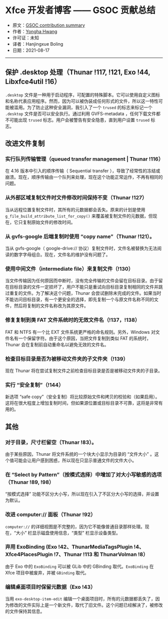 # Xfce 开发者博客 —— GSOC 贡献总结 

- 原文：[GSOC contribution summary](https://dev.ikx.kr/GSOC-6th/)
- 作者：[Yongha Hwang](https://dev.ikx.kr/getting-started/)
- 许可证：未知
- 译者：Hanjingxue Boling
- 日期：2021-08-17

----

## 保护 .desktop 处理（Thunar !117, !121, Exo !44, Libxfce4util !16）

`.desktop` 文件是一种用于启动程序，可配置的特殊脚本。它可以使用自定义图标和名称代表应用程序。然而，因为可以被伪装成任何形式的文件，所以这一特性可能被滥用。为了防止这种安全漏洞，我引入了一个 `trused` 的标志来标记一个 `.desktop` 文件是否可以安全执行。通过利用 GVFS-metadata ，任何下载文件都不可能出现 `trused` 标志。用户会被警告有安全隐患，直到用户设置 `trused` 标志。

## 改进文件复制

### 实行队列传输管理（queued transfer management | Thunar !116）

在 4.16 版本中引入的顺序传输（ Sequential transfer ），导致了经常性的冻结或崩溃。现在，顺序传输由一个队列来处理，现在这个功能正常运作，不再有相同的问题。

### 从外部区域复制文件时文件修改时间保持不变（Thunar !127）

当从远程位置复制文件时，其所有的元数据都会丢失。原来的计划是使用`g_file_build_attribute_list_for_copy()` 来覆盖被复制文件的元数据，但现在，它只复制原始文件的修改时间。

### 从 gvfs-google 后端复制时使用 “copy name”（Thunar !121）。

当从 gvfs-google（ google-drive:// 协议）复制文件时，文件名被替换为无法阅读的数字字母组合。现在，文件名的维护没有问题了。

### 使用中间文件（intermediate file）来复制文件（!130）

当文件传输因为任何原因而中断时，没有完全传输的文件会留在目标目录。由于留在目标目录的文件一定损坏了，用户不能只是重试向目标目录复制相同的文件并跳过重复的文件。为了解决这个问题，Thunar 会尝试删除未完成的文件。如果当时不能访问目标目录，有一个更安全的选择，即先复制一个与原文件名称不同的文件，然后将复制的文件名称改为其原文件。

### 修复复制到类 FAT 文件系统时的无效文件名（!137，!138）

FAT 和 NTFS 有一个比 EXT 文件系统更严格的命名规则。另外，Windows 对文件名有一个保留字符。由于这个原因，当把文件复制到类似 FAT 的系统时，Thunar 会在复制前自动重命名以避免无效的文件名。

### 检查目标目录是否为被移动文件夹的子文件夹（!139）

现在 Thunar 将在尝试复制文件之前检查目标目录是否是被移动文件夹的子目录。

### 实行 “安全复制”（!144）

新选项 “safe copy”（安全复制）将比较原始文件和拷贝的校验和（如果启用）。这将在很大程度上增加复制时间，但如果源位置或目标目录不可靠，这将是非常有用的。

## 其他

### 对于目录，尺寸栏留空（Thunar !83）。

由于某些原因，Thunar 将文件系统的一个块大小显示为目录的 “文件大小” 。这个值可能会让用户感到困惑，所以现在只显示普通文件的文件大小。

### 在 “Select by Pattern”（按模式选择）中增加了对大小写敏感的选项（Thunar !89, !98）

“按模式选择” 功能不区分大小写，所以现在引入了不区分大小写的选择，并设置为默认。

### 改进 computer:// 面板（Thunar !92）

`computer://` 的详细视图是不完整的，因为它不能像普通目录那样处理。现在，“大小” 栏显示磁盘使用信息，“类型” 栏显示设备类型。

### 弃用 ExoBinding (Exo !42、ThunarMediaTagsPlugin !4、Xfce4PlacesPlugin !7、Thunar !113 和 ThunarVolman !8）

由于 Exo 中的 `ExoBinding` 可以被 GLib 中的 GBinding 取代。`ExoBinding` 在 Xfce 项目中被废弃，并被 `GBinding` 取代。

### 编辑桌面项目时保留元数据（Exo !43）

当用 `exo-desktop-item-edit` 编辑一个桌面项目时，所有的元数据都丢失了，因为修改的文件实际上是一个新文件，取代了旧文件。这个问题已经解决了，被修改的文件保持其信息。